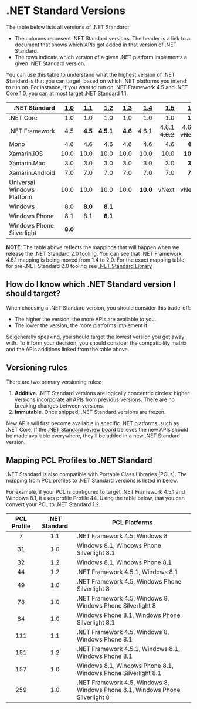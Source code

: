 # .NET Standard Versions

The table below lists all versions of .NET Standard:

* The columns represent .NET Standard versions. The header is a link to a
  document that shows which APIs got added in that version of .NET Standard.
* The rows indicate which version of a given .NET platform implements a given
  .NET Standard version.

You can use this table to understand what the highest version of .NET Standard
is that you can target, based on which .NET platforms you intend to run on. For
instance, if you want to run on .NET Framework 4.5 and .NET Core 1.0, you can at
most target .NET Standard 1.1.

|<div align="right">.NET Standard</div>|    [1.0] | [1.1] |   [1.2] |  [1.3] |   [1.4] |   [1.5]         | [1.6]         |    [2.0] |
|:-------------------------------------|---------:|------:|--------:|-------:|--------:|----------------:|--------------:|---------:|
|.NET Core                             |     1.0  |  1.0  |    1.0  |   1.0  |    1.0  |    1.0          |**1.0**        |   **2.0**|
|.NET Framework                        |     4.5  |**4.5**|**4.5.1**| **4.6**|  4.6.1  |  4.6.1 ~~4.6.2~~|4.6.1 ~~vNext~~| **4.6.1**|
|Mono                                  |     4.6  |  4.6  |    4.6  |   4.6  |    4.6  |    4.6          |**4.6**        | **vNext**|
|Xamarin.iOS                           |    10.0  | 10.0  |   10.0  |  10.0  |   10.0  |   10.0          |**10.0**       | **vNext**|
|Xamarin.Mac                           |     3.0  |  3.0  |    3.0  |   3.0  |    3.0  |    3.0          |**3.0**        | **vNext**|
|Xamarin.Android                       |     7.0  |  7.0  |    7.0  |   7.0  |    7.0  |    7.0          |**7.0**        | **vNext**|
|Universal Windows Platform            |    10.0  | 10.0  |   10.0  |  10.0  | **10.0**|  vNext          |vNext          | **vNext**|
|Windows                               |     8.0  |**8.0**|  **8.1**|        |         |                 |               |          |
|Windows Phone                         |     8.1  |  8.1  |  **8.1**|        |         |                 |               |          |
|Windows Phone Silverlight             |   **8.0**|       |         |        |         |                 |               |          |

[1.0]: versions/netstandard1.0.md
[1.1]: versions/netstandard1.1.md
[1.2]: versions/netstandard1.2.md
[1.3]: versions/netstandard1.3.md
[1.4]: versions/netstandard1.4.md
[1.5]: versions/netstandard1.5.md
[1.6]: versions/netstandard1.6.md
[2.0]: versions/netstandard2.0.md

**NOTE**: The table above reflects the mappings that will happen when we release the
.NET Standard 2.0 tooling. You can see that .NET Framework 4.6.1 mapping is being moved from
1.4 to 2.0. For the exact mapping table for pre-.NET Standard 2.0 tooling see [.NET Standard Library](https://docs.microsoft.com/en-us/dotnet/articles/standard/library)

## How do I know which .NET Standard version I should target?

When choosing a .NET Standard version, you should consider this trade-off:

* The higher the version, the more APIs are available to you.
* The lower the version, the more platforms implement it.

So generally speaking, you should target the lowest version you get away with.
To inform your decision, you should consider the compatibility matrix and the
APIs additions linked from the table above.

## Versioning rules

There are two primary versioning rules:

1. **Additive**. .NET Standard versions are logically concentric circles: higher
   versions incorporate all APIs from previous versions. There are no breaking
   changes between versions.
2. **Immutable**. Once shipped, .NET Standard versions are frozen.

New APIs will first become available in specific .NET platforms, such as .NET
Core. If the [.NET Standard review board][netstandard-board] believes the new
APIs should be made available everywhere, they'll be added in a new .NET
Standard version.

[netstandard-board]: review-board/README.md

## Mapping PCL Profiles to .NET Standard

.NET Standard is also compatible with Portable Class Libraries (PCLs). The
mapping from PCL profiles to .NET Standard versions is listed in below.

For example, if your PCL is configured to target .NET Framework 4.5.1 and
Windows 8.1, it uses profile Profile 44. Using the table below, that you can
convert your PCL to .NET Standard 1.2.

| PCL Profile | .NET Standard | PCL Platforms
|:-----------:|:-------------:|------------------------------------------------------------------------------
| 7           | 1.1           | .NET Framework 4.5, Windows 8
| 31          | 1.0           | Windows 8.1, Windows Phone Silverlight 8.1
| 32          | 1.2           | Windows 8.1, Windows Phone 8.1
| 44          | 1.2           | .NET Framework 4.5.1, Windows 8.1
| 49          | 1.0           | .NET Framework 4.5, Windows Phone Silverlight 8
| 78          | 1.0           | .NET Framework 4.5, Windows 8, Windows Phone Silverlight 8
| 84          | 1.0           | Windows Phone 8.1, Windows Phone Silverlight 8.1
| 111         | 1.1           | .NET Framework 4.5, Windows 8, Windows Phone 8.1
| 151         | 1.2           | .NET Framework 4.5.1, Windows 8.1, Windows Phone 8.1
| 157         | 1.0           | Windows 8.1, Windows Phone 8.1, Windows Phone Silverlight 8.1
| 259         | 1.0           | .NET Framework 4.5, Windows 8, Windows Phone 8.1, Windows Phone Silverlight 8
